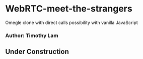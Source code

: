 # WebRTC-meet-the-strangers
 Omegle clone with direct calls possibility with vanilla JavaScript

 ### Author: Timothy Lam
 
 ## Under Construction

